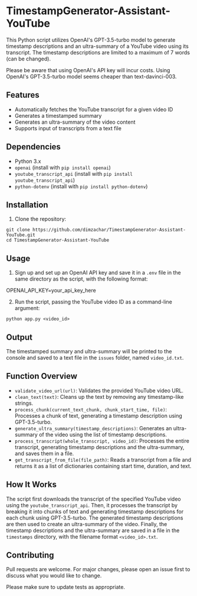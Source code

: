 # TimestampGenerator-Assistant-YouTube

This Python script utilizes OpenAI's GPT-3.5-turbo model to generate timestamp descriptions and an ultra-summary of a YouTube video using its transcript. The timestamp descriptions are limited to a maximum of 7 words (can be changed).

Please be aware that using OpenAI's API key will incur costs. Using OpenAI's GPT-3.5-turbo model seems cheaper than text-davinci-003.


## Features

- Automatically fetches the YouTube transcript for a given video ID
- Generates a timestamped summary
- Generates an ultra-summary of the video content
- Supports input of transcripts from a text file

## Dependencies

- Python 3.x
- `openai` (install with `pip install openai`)
- `youtube_transcript_api` (install with `pip install youtube_transcript_api`)
- `python-dotenv` (install with `pip install python-dotenv`)

## Installation

1. Clone the repository:

```
git clone https://github.com/dimzachar/TimestampGenerator-Assistant-YouTube.git
cd TimestampGenerator-Assistant-YouTube
```


## Usage

1. Sign up and set up an OpenAI API key and save it in a `.env` file in the same directory as the script, with the following format:

OPENAI_API_KEY=your_api_key_here

2. Run the script, passing the YouTube video ID as a command-line argument:

```
python app.py <video_id>
```

## Output

The timestamped summary and ultra-summary will be printed to the console and saved to a text file in the `issues` folder, named `video_id.txt`.


## Function Overview

- `validate_video_url(url)`: Validates the provided YouTube video URL.
- `clean_text(text)`: Cleans up the text by removing any timestamp-like strings.
- `process_chunk(current_text_chunk, chunk_start_time, file)`: Processes a chunk of text, generating a timestamp description using GPT-3.5-turbo.
- `generate_ultra_summary(timestamp_descriptions)`: Generates an ultra-summary of the video using the list of timestamp descriptions.
- `process_transcript(whole_transcript, video_id)`: Processes the entire transcript, generating timestamp descriptions and the ultra-summary, and saves them in a file.
- `get_transcript_from_file(file_path)`: Reads a transcript from a file and returns it as a list of dictionaries containing start time, duration, and text.

## How It Works

The script first downloads the transcript of the specified YouTube video using the `youtube_transcript_api`. Then, it processes the transcript by breaking it into chunks of text and generating timestamp descriptions for each chunk using GPT-3.5-turbo. The generated timestamp descriptions are then used to create an ultra-summary of the video. Finally, the timestamp descriptions and the ultra-summary are saved in a file in the `timestamps` directory, with the filename format `<video_id>.txt`.


## Contributing

Pull requests are welcome. For major changes, please open an issue first to discuss what you would like to change.

Please make sure to update tests as appropriate.

